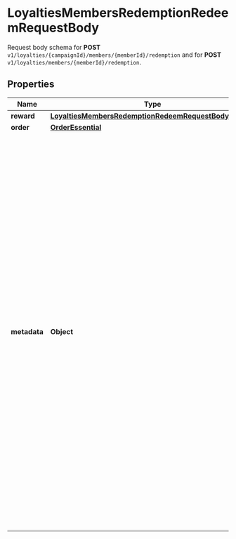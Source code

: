 

# LoyaltiesMembersRedemptionRedeemRequestBody

Request body schema for **POST** `v1/loyalties/{campaignId}/members/{memberId}/redemption` and for **POST** `v1/loyalties/members/{memberId}/redemption`.

## Properties

| Name | Type | Description |
|------------ | ------------- | ------------- |
|**reward** | [**LoyaltiesMembersRedemptionRedeemRequestBodyReward**](LoyaltiesMembersRedemptionRedeemRequestBodyReward.md) |  |
|**order** | [**OrderEssential**](OrderEssential.md) |  |
|**metadata** | **Object** | A set of key/value pairs that you can send in the request body to check against vouchers requiring **redemption** metadata validation rules to be satisfied. The validation runs against rules that are defined through the &lt;!-- [Create Validation Rules](https://docs.voucherify.io/reference/create-validation-rules) --&gt;[Create Validation Rules](ref:create-validation-rules) endpoint or via the Dashboard; in the _Advanced Rule Builder_ &amp;rarr; _Advanced_ &amp;rarr; _Redemption metadata satisfy_ or _Basic Builder_ &amp;rarr; _Attributes match_ &amp;rarr; _REDEMPTION METADATA_. [Read more](https://support.voucherify.io/article/148-how-to-build-a-rule). |



